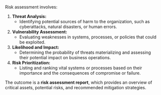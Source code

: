 Risk assessment involves:
1. **Threat Analysis:**
    - Identifying potential sources of harm to the organization, such as cyberattacks, natural disasters, or human errors.
2. **Vulnerability Assessment:**
    - Evaluating weaknesses in systems, processes, or policies that could be exploited.
3. **Likelihood and Impact:**
    - Determining the probability of threats materializing and assessing their potential impact on business operations.
4. **Risk Prioritization:**
    - Listing and ranking vital systems or processes based on their importance and the consequences of compromise or failure.

The outcome is a **risk assessment report**, which provides an overview of critical assets, potential risks, and recommended mitigation strategies.